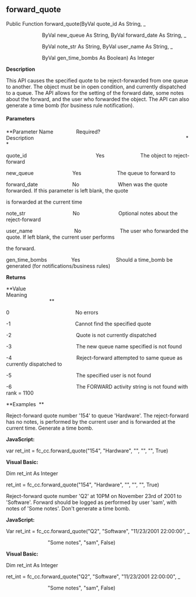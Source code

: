 forward_quote
-------------

Public Function forward_quote(ByVal quote_id As String, _

                         ByVal new_queue As String, ByVal forward_date As String, _

                         ByVal note_str As String, ByVal user_name As String, _

                         ByVal gen_time_bombs As Boolean) As Integer

**Description**

This API causes the specified quote to be reject-forwarded from one queue to another. The object must be in open condition, and currently dispatched to a queue. The API allows for the setting of the forward date, some notes about the forward, and the user who forwarded the object. The API can also generate a time bomb (for business rule notification).

#### Parameters
**Parameter Name                Required?             Description                                                                                                          **

quote_id                                                Yes                         The object to reject-forward

new_queue                           Yes                         The queue to forward to

forward_date                        No                           When was the quote forwarded. If this parameter is left blank, the quote

is forwarded at the current time

note_str                                 No                           Optional notes about the reject-forward

user_name                             No                           The user who forwarded the quote. If left blank, the current user performs

the forward.

gen_time_bombs                 Yes                         Should a time_bomb be generated (for notifications/business rules)

**Returns**

**Value                                     Meaning                                                                                                                                               **

0                                              No errors

-1                                             Cannot find the specified quote

-2                                             Quote is not currently dispatched

-3                                             The new queue name specified is not found

-4                                             Reject-forward attempted to same queue as currently dispatched to

-5                                             The specified user is not found

-6                                             The FORWARD activity string is not found with rank = 1100

**Examples  **

 Reject-forward quote number '154' to queue 'Hardware'. The reject-forward has no notes, is performed by the current user and is forwarded at the current time. Generate a time bomb.

**JavaScript:**

var ret_int = fc_cc.forward_quote("154", "Hardware", "", "", "", True)

**Visual Basic:**

Dim ret_int As Integer

ret_int = fc_cc.forward_quote("154", "Hardware", "", "", "", True)

 Reject-forward quote number 'Q2' at 10PM on November 23rd of 2001 to 'Software'. Forward should be logged as performed by user 'sam', with notes of 'Some notes'. Don't generate a time bomb.

**JavaScript:**

Var ret_int = fc_cc.forward_quote("Q2", "Software", "11/23/2001 22:00:00", _

                             "Some notes", "sam", False)

 **Visual Basic:**

Dim ret_int As Integer

ret_int = fc_cc.forward_quote("Q2", "Software", "11/23/2001 22:00:00", _

                             "Some notes", "sam", False)